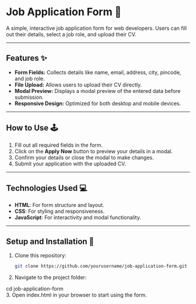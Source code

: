 

# Job Application Form 🌟

A simple, interactive job application form for web developers. Users can fill out their details, select a job role, and upload their CV.

---

## Features ✨
- **Form Fields:** Collects details like name, email, address, city, pincode, and job role.
- **File Upload:** Allows users to upload their CV directly.
- **Modal Preview:** Displays a modal preview of the entered data before submission.
- **Responsive Design:** Optimized for both desktop and mobile devices.

---

## How to Use 🕹️
1. Fill out all required fields in the form.
2. Click on the **Apply Now** button to preview your details in a modal.
3. Confirm your details or close the modal to make changes.
4. Submit your application with the uploaded CV.

---

## Technologies Used 💻
- **HTML**: For form structure and layout.
- **CSS**: For styling and responsiveness.
- **JavaScript**: For interactivity and modal functionality.

---

## Setup and Installation 🔧
1. Clone this repository:
   ```bash
   git clone https://github.com/yourusername/job-application-form.git
2. Navigate to the project folder:
   
  cd job-application-form
  <br>
3. Open index.html in your browser to start using the form.
  
